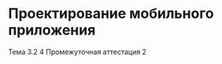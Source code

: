 # Проектирование мобильного приложения

<!-- 6 с практикой -->

Тема 3.2 
4
Промежуточная аттестация
2